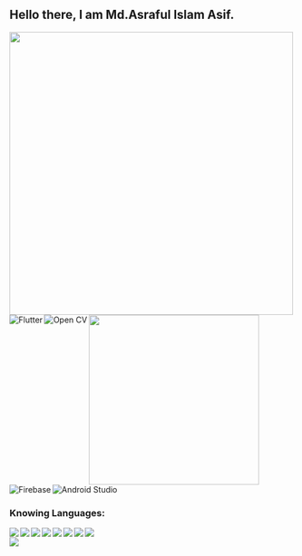 ## Hello there, I am Md.Asraful Islam Asif.
<img align="left" src="https://github-readme-stats.vercel.app/api?username=Asrafulasif&show_icons=true&theme=radical" width="500" >
<img src="https://github-readme-stats.vercel.app/api/top-langs/?username=AsrafulAsif&langs_count=10" width="300" >
<img align="left" src="https://img.shields.io/badge/Flutter-%2302569B.svg?style=for-the-badge&logo=Flutter&logoColor=white" alt="Flutter" >
<img align="left" src="https://img.shields.io/badge/opencv-%23white.svg?style=for-the-badge&logo=opencv&logoColor=white" alt="Open CV" >
<img align="left" src="https://img.shields.io/badge/firebase-%23039BE5.svg?style=for-the-badge&logo=firebase" alt="Firebase" >
<img src="https://img.shields.io/badge/Android%20Studio-3DDC84.svg?style=for-the-badge&logo=android-studio&logoColor=white" alt="Android Studio">

### Knowing Languages:
<img align="left" src="https://img.shields.io/badge/c-%2300599C.svg?style=for-the-badge&logo=c&logoColor=white">
<img align="left" src="https://img.shields.io/badge/c++-%2300599C.svg?style=for-the-badge&logo=c%2B%2B&logoColor=white">
<img align="left" src="https://img.shields.io/badge/dart-%230175C2.svg?style=for-the-badge&logo=dart&logoColor=white">
<img align="left" src="https://img.shields.io/badge/java-%23ED8B00.svg?style=for-the-badge&logo=java&logoColor=white">
<img align="left" src="https://img.shields.io/badge/php-%23777BB4.svg?style=for-the-badge&logo=php&logoColor=white">
<img align="left" src="https://img.shields.io/badge/python-3670A0?style=for-the-badge&logo=python&logoColor=ffdd54">
<img align="left" src="https://img.shields.io/badge/shell_script-%23121011.svg?style=for-the-badge&logo=gnu-bash&logoColor=white">
<img align="left" src="https://img.shields.io/badge/html5-%23E34F26.svg?style=for-the-badge&logo=html5&logoColor=white">
<br>
<img src="https://img.shields.io/badge/css3-%231572B6.svg?style=for-the-badge&logo=css3&logoColor=white">
